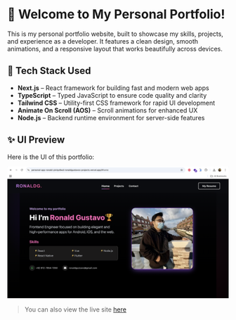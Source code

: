 # 🌟 Welcome to My Personal Portfolio!

This is my personal portfolio website, built to showcase my skills, projects, and experience as a developer. It features a clean design, smooth animations, and a responsive layout that works beautifully across devices.

## 🚀 Tech Stack Used

- **Next.js** – React framework for building fast and modern web apps
- **TypeScript** – Typed JavaScript to ensure code quality and clarity
- **Tailwind CSS** – Utility-first CSS framework for rapid UI development
- **Animate On Scroll (AOS)** – Scroll animations for enhanced UX
- **Node.js** – Backend runtime environment for server-side features

## ✨ UI Preview

Here is the UI of this portfolio:

![My Portfolio Landing Page](https://github.com/RonaldGustavo/personal-app-ronald/blob/main/public/assets/image/UI-HOME.png)

> You can also view the live site [here](https://personal-app-ronald-plvlqv8wd-ronaldgustavos-projects.vercel.app) <!-- Ganti dengan link kamu -->

